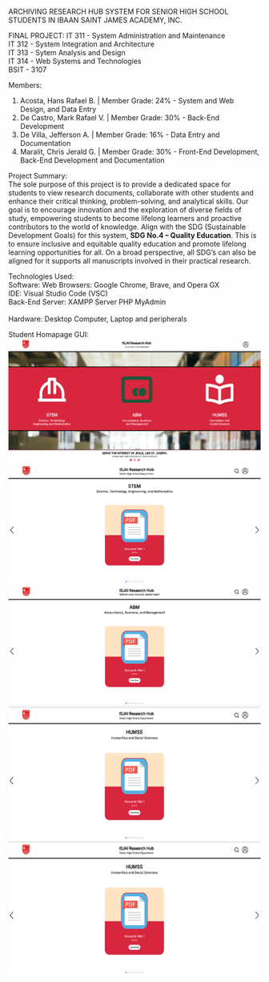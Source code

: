 ARCHIVING RESEARCH HUB SYSTEM FOR SENIOR HIGH SCHOOL STUDENTS IN IBAAN SAINT JAMES ACADEMY, INC.

FINAL PROJECT:
IT 311 - System Administration and Maintenance <br>
IT 312 - System Integration and Architecture <br>
IT 313 - Sytem Analysis and Design <br>
IT 314 - Web Systems and Technologies <br>
BSIT - 3107

Members:
1. Acosta, Hans Rafael B. | Member Grade: 24% - System and Web Design, and Data Entry <br>
2. De Castro, Mark Rafael V. | Member Grade: 30% - Back-End Development <br>
3. De Villa, Jefferson A. | Member Grade: 16% - Data Entry and Documentation <br>
4. Maralit, Chris Jerald G. | Member Grade: 30% - Front-End Development, Back-End Development and Documentation <br>

Project Summary: <br>
    The sole purpose of this project is to provide a dedicated space for students to view research documents, collaborate with other students and enhance their critical thinking, problem-solving, and analytical skills. Our goal is to encourage innovation and the exploration of diverse fields of study, empowering students to become lifelong learners and proactive contributors to the world of knowledge. Align with the SDG (Sustainable Development Goals) for this system, **SDG No.4 – Quality Education**. This is to ensure inclusive and equitable quality education and promote lifelong learning opportunities for all. On a broad perspective, all SDG’s can also be aligned for it supports all manuscripts involved in their practical research.

Technologies Used: <br>
Software: Web Browsers: Google Chrome, Brave, and Opera GX <br> 
IDE: Visual Studio Code (VSC) <br>
Back-End Server: XAMPP Server PHP MyAdmin <br><br>
Hardware: Desktop Computer, Laptop and peripherals


Student Homapage GUI: <br>
![homepage](ISJAI-Research-Archiving-System-Final/images/main-dashboard.png) <br>
![homepage](ISJAI-Research-Archiving-System-Final/images/stem-page.png) <br>
![homepage](ISJAI-Research-Archiving-System-Final/images/abm-page.png) <br>
![homepage](ISJAI-Research-Archiving-System-Final/images/humss-page.png) <br>
![homepage](ISJAI-Research-Archiving-System-Final/images/humss-page.png) <br>
